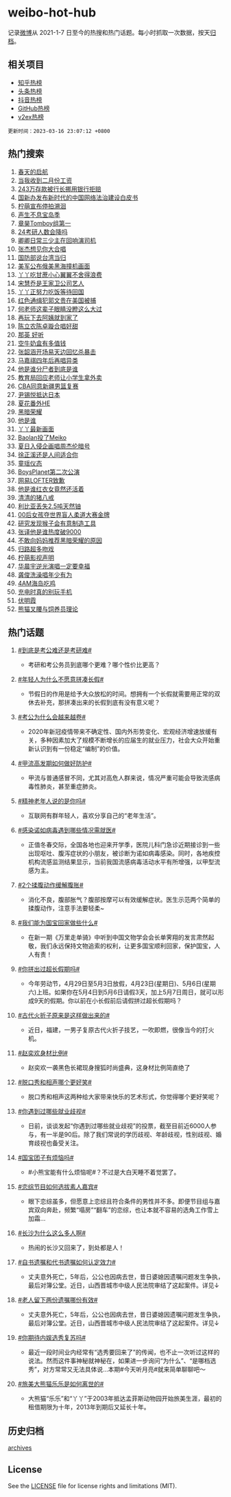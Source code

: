 # weibo-hot-hub

记录[微博](https://www.weibo.com)从 2021-1-7 日至今的热搜和热门话题。每小时抓取一次数据，按天[归档](archives)。

## 相关项目

- [知乎热榜](https://github.com/lonnyzhang423/zhihu-hot-hub)
- [头条热榜](https://github.com/lonnyzhang423/toutiao-hot-hub)
- [抖音热榜](https://github.com/lonnyzhang423/douyin-hot-hub)
- [GitHub热榜](https://github.com/lonnyzhang423/github-hot-hub)
- [v2ex热榜](https://github.com/lonnyzhang423/v2ex-hot-hub)


`更新时间：2023-03-16 23:07:12 +0800`

## 热门搜索

1. [春天的启航](https://m.weibo.cn/search?containerid=100103type%3D1%26t%3D10%26q%3D%23%E6%98%A5%E5%A4%A9%E7%9A%84%E5%90%AF%E8%88%AA%23&stream_entry_id=51&isnewpage=1&extparam=seat%3D1%26stream_entry_id%3D51%26cate%3D10103%26dgr%3D0%26pos%3D0%26filter_type%3Drealtimehot%26c_type%3D51%26display_time%3D1678979230%26pre_seqid%3D167897923098903629278&luicode=10000011&lfid=106003type%253D25%2526t%253D3%2526disable_hot%253D1%2526filter_type%253Drealtimehot)
1. [当我收到二月份工资](https://m.weibo.cn/search?containerid=100103type%3D1%26t%3D10%26q%3D%23%E5%BD%93%E6%88%91%E6%94%B6%E5%88%B0%E4%BA%8C%E6%9C%88%E4%BB%BD%E5%B7%A5%E8%B5%84%23&stream_entry_id=31&isnewpage=1&extparam=seat%3D1%26stream_entry_id%3D31%26lcate%3D5001%26filter_type%3Drealtimehot%26flag%3D2%26c_type%3D31%26cate%3D5001%26dgr%3D0%26pos%3D0%26q%3D%2523%25E5%25BD%2593%25E6%2588%2591%25E6%2594%25B6%25E5%2588%25B0%25E4%25BA%258C%25E6%259C%2588%25E4%25BB%25BD%25E5%25B7%25A5%25E8%25B5%2584%2523%26realpos%3D1%26band_rank%3D1%26display_time%3D1678979230%26pre_seqid%3D167897923098903629278&luicode=10000011&lfid=106003type%253D25%2526t%253D3%2526disable_hot%253D1%2526filter_type%253Drealtimehot)
1. [243万存款被行长挪用银行拒赔](https://m.weibo.cn/search?containerid=100103type%3D1%26t%3D10%26q%3D%23243%E4%B8%87%E5%AD%98%E6%AC%BE%E8%A2%AB%E8%A1%8C%E9%95%BF%E6%8C%AA%E7%94%A8%E9%93%B6%E8%A1%8C%E6%8B%92%E8%B5%94%23&stream_entry_id=31&isnewpage=1&extparam=seat%3D1%26stream_entry_id%3D31%26lcate%3D5001%26filter_type%3Drealtimehot%26flag%3D1%26c_type%3D31%26cate%3D5001%26dgr%3D0%26pos%3D1%26q%3D%2523243%25E4%25B8%2587%25E5%25AD%2598%25E6%25AC%25BE%25E8%25A2%25AB%25E8%25A1%258C%25E9%2595%25BF%25E6%258C%25AA%25E7%2594%25A8%25E9%2593%25B6%25E8%25A1%258C%25E6%258B%2592%25E8%25B5%2594%2523%26realpos%3D2%26band_rank%3D2%26display_time%3D1678979230%26pre_seqid%3D167897923098903629278&luicode=10000011&lfid=106003type%253D25%2526t%253D3%2526disable_hot%253D1%2526filter_type%253Drealtimehot)
1. [国新办发布新时代的中国网络法治建设白皮书](https://m.weibo.cn/search?containerid=100103type%3D1%26t%3D10%26q%3D%23%E5%9B%BD%E6%96%B0%E5%8A%9E%E5%8F%91%E5%B8%83%E6%96%B0%E6%97%B6%E4%BB%A3%E7%9A%84%E4%B8%AD%E5%9B%BD%E7%BD%91%E7%BB%9C%E6%B3%95%E6%B2%BB%E5%BB%BA%E8%AE%BE%E7%99%BD%E7%9A%AE%E4%B9%A6%23&stream_entry_id=31&isnewpage=1&extparam=seat%3D1%26stream_entry_id%3D31%26lcate%3D5001%26filter_type%3Drealtimehot%26flag%3D1%26c_type%3D31%26cate%3D5001%26dgr%3D0%26pos%3D2%26q%3D%2523%25E5%259B%25BD%25E6%2596%25B0%25E5%258A%259E%25E5%258F%2591%25E5%25B8%2583%25E6%2596%25B0%25E6%2597%25B6%25E4%25BB%25A3%25E7%259A%2584%25E4%25B8%25AD%25E5%259B%25BD%25E7%25BD%2591%25E7%25BB%259C%25E6%25B3%2595%25E6%25B2%25BB%25E5%25BB%25BA%25E8%25AE%25BE%25E7%2599%25BD%25E7%259A%25AE%25E4%25B9%25A6%2523%26realpos%3D3%26band_rank%3D3%26display_time%3D1678979230%26pre_seqid%3D167897923098903629278&luicode=10000011&lfid=106003type%253D25%2526t%253D3%2526disable_hot%253D1%2526filter_type%253Drealtimehot)
1. [柠萌宣布停拍溯洄](https://m.weibo.cn/search?containerid=100103type%3D1%26t%3D10%26q%3D%23%E6%9F%A0%E8%90%8C%E5%AE%A3%E5%B8%83%E5%81%9C%E6%8B%8D%E6%BA%AF%E6%B4%84%23&stream_entry_id=31&isnewpage=1&extparam=seat%3D1%26stream_entry_id%3D31%26lcate%3D5001%26filter_type%3Drealtimehot%26flag%3D1%26c_type%3D31%26cate%3D5001%26dgr%3D0%26pos%3D3%26q%3D%2523%25E6%259F%25A0%25E8%2590%258C%25E5%25AE%25A3%25E5%25B8%2583%25E5%2581%259C%25E6%258B%258D%25E6%25BA%25AF%25E6%25B4%2584%2523%26realpos%3D4%26band_rank%3D4%26display_time%3D1678979230%26pre_seqid%3D167897923098903629278&luicode=10000011&lfid=106003type%253D25%2526t%253D3%2526disable_hot%253D1%2526filter_type%253Drealtimehot)
1. [声生不息宝岛季](https://m.weibo.cn/search?containerid=100103type%3D1%26t%3D10%26q%3D%E5%A3%B0%E7%94%9F%E4%B8%8D%E6%81%AF%E5%AE%9D%E5%B2%9B%E5%AD%A3&stream_entry_id=31&isnewpage=1&extparam=seat%3D1%26stream_entry_id%3D31%26lcate%3D5001%26filter_type%3Drealtimehot%26flag%3D16%26c_type%3D31%26cate%3D5001%26dgr%3D0%26pos%3D4%26q%3D%25E5%25A3%25B0%25E7%2594%259F%25E4%25B8%258D%25E6%2581%25AF%25E5%25AE%259D%25E5%25B2%259B%25E5%25AD%25A3%26realpos%3D5%26band_rank%3D5%26display_time%3D1678979230%26pre_seqid%3D167897923098903629278&luicode=10000011&lfid=106003type%253D25%2526t%253D3%2526disable_hot%253D1%2526filter_type%253Drealtimehot)
1. [章昊Tomboy组第一](https://m.weibo.cn/search?containerid=100103type%3D1%26t%3D10%26q%3D%23%E7%AB%A0%E6%98%8ATomboy%E7%BB%84%E7%AC%AC%E4%B8%80%23&stream_entry_id=31&isnewpage=1&extparam=seat%3D1%26stream_entry_id%3D31%26lcate%3D5001%26filter_type%3Drealtimehot%26flag%3D1%26c_type%3D31%26cate%3D5001%26dgr%3D0%26pos%3D5%26q%3D%2523%25E7%25AB%25A0%25E6%2598%258ATomboy%25E7%25BB%2584%25E7%25AC%25AC%25E4%25B8%2580%2523%26realpos%3D6%26band_rank%3D6%26display_time%3D1678979230%26pre_seqid%3D167897923098903629278&luicode=10000011&lfid=106003type%253D25%2526t%253D3%2526disable_hot%253D1%2526filter_type%253Drealtimehot)
1. [24考研人数会降吗](https://m.weibo.cn/search?containerid=100103type%3D1%26t%3D10%26q%3D%2324%E8%80%83%E7%A0%94%E4%BA%BA%E6%95%B0%E4%BC%9A%E9%99%8D%E5%90%97%23&stream_entry_id=31&isnewpage=1&extparam=seat%3D1%26stream_entry_id%3D31%26lcate%3D5001%26filter_type%3Drealtimehot%26c_type%3D31%26adid%3D183027%26cate%3D5001%26dgr%3D0%26pos%3D6%26q%3D%252324%25E8%2580%2583%25E7%25A0%2594%25E4%25BA%25BA%25E6%2595%25B0%25E4%25BC%259A%25E9%2599%258D%25E5%2590%2597%2523%26band_rank%3D7%26display_time%3D1678979230%26pre_seqid%3D167897923098903629278&luicode=10000011&lfid=106003type%253D25%2526t%253D3%2526disable_hot%253D1%2526filter_type%253Drealtimehot)
1. [卿卿日常三少主在回响演司机](https://m.weibo.cn/search?containerid=100103type%3D1%26t%3D10%26q%3D%23%E5%8D%BF%E5%8D%BF%E6%97%A5%E5%B8%B8%E4%B8%89%E5%B0%91%E4%B8%BB%E5%9C%A8%E5%9B%9E%E5%93%8D%E6%BC%94%E5%8F%B8%E6%9C%BA%23&stream_entry_id=31&isnewpage=1&extparam=seat%3D1%26stream_entry_id%3D31%26lcate%3D5001%26filter_type%3Drealtimehot%26flag%3D1%26c_type%3D31%26cate%3D5001%26dgr%3D0%26pos%3D7%26q%3D%2523%25E5%258D%25BF%25E5%258D%25BF%25E6%2597%25A5%25E5%25B8%25B8%25E4%25B8%2589%25E5%25B0%2591%25E4%25B8%25BB%25E5%259C%25A8%25E5%259B%259E%25E5%2593%258D%25E6%25BC%2594%25E5%258F%25B8%25E6%259C%25BA%2523%26realpos%3D7%26band_rank%3D7%26display_time%3D1678979230%26pre_seqid%3D167897923098903629278&luicode=10000011&lfid=106003type%253D25%2526t%253D3%2526disable_hot%253D1%2526filter_type%253Drealtimehot)
1. [张杰想见你大合唱](https://m.weibo.cn/search?containerid=100103type%3D1%26t%3D10%26q%3D%E5%BC%A0%E6%9D%B0%E6%83%B3%E8%A7%81%E4%BD%A0%E5%A4%A7%E5%90%88%E5%94%B1&stream_entry_id=31&isnewpage=1&extparam=seat%3D1%26stream_entry_id%3D31%26lcate%3D5001%26filter_type%3Drealtimehot%26flag%3D1%26c_type%3D31%26cate%3D5001%26dgr%3D0%26pos%3D8%26q%3D%25E5%25BC%25A0%25E6%259D%25B0%25E6%2583%25B3%25E8%25A7%2581%25E4%25BD%25A0%25E5%25A4%25A7%25E5%2590%2588%25E5%2594%25B1%26realpos%3D8%26band_rank%3D8%26display_time%3D1678979230%26pre_seqid%3D167897923098903629278&luicode=10000011&lfid=106003type%253D25%2526t%253D3%2526disable_hot%253D1%2526filter_type%253Drealtimehot)
1. [国防部说台湾当归](https://m.weibo.cn/search?containerid=100103type%3D1%26t%3D10%26q%3D%23%E5%9B%BD%E9%98%B2%E9%83%A8%E8%AF%B4%E5%8F%B0%E6%B9%BE%E5%BD%93%E5%BD%92%23&stream_entry_id=31&isnewpage=1&extparam=seat%3D1%26stream_entry_id%3D31%26lcate%3D5001%26filter_type%3Drealtimehot%26flag%3D0%26c_type%3D31%26cate%3D5001%26dgr%3D0%26pos%3D9%26q%3D%2523%25E5%259B%25BD%25E9%2598%25B2%25E9%2583%25A8%25E8%25AF%25B4%25E5%258F%25B0%25E6%25B9%25BE%25E5%25BD%2593%25E5%25BD%2592%2523%26realpos%3D9%26band_rank%3D9%26display_time%3D1678979230%26pre_seqid%3D167897923098903629278&luicode=10000011&lfid=106003type%253D25%2526t%253D3%2526disable_hot%253D1%2526filter_type%253Drealtimehot)
1. [美军公布俄美黑海撞机画面](https://m.weibo.cn/search?containerid=100103type%3D1%26t%3D10%26q%3D%23%E7%BE%8E%E5%86%9B%E5%85%AC%E5%B8%83%E4%BF%84%E7%BE%8E%E9%BB%91%E6%B5%B7%E6%92%9E%E6%9C%BA%E7%94%BB%E9%9D%A2%23&stream_entry_id=31&isnewpage=1&extparam=seat%3D1%26stream_entry_id%3D31%26lcate%3D5001%26filter_type%3Drealtimehot%26flag%3D1%26c_type%3D31%26cate%3D5001%26dgr%3D0%26pos%3D10%26q%3D%2523%25E7%25BE%258E%25E5%2586%259B%25E5%2585%25AC%25E5%25B8%2583%25E4%25BF%2584%25E7%25BE%258E%25E9%25BB%2591%25E6%25B5%25B7%25E6%2592%259E%25E6%259C%25BA%25E7%2594%25BB%25E9%259D%25A2%2523%26realpos%3D10%26band_rank%3D10%26display_time%3D1678979230%26pre_seqid%3D167897923098903629278&luicode=10000011&lfid=106003type%253D25%2526t%253D3%2526disable_hot%253D1%2526filter_type%253Drealtimehot)
1. [丫丫吃甘蔗小心翼翼不舍得浪费](https://m.weibo.cn/search?containerid=100103type%3D1%26t%3D10%26q%3D%23%E4%B8%AB%E4%B8%AB%E5%90%83%E7%94%98%E8%94%97%E5%B0%8F%E5%BF%83%E7%BF%BC%E7%BF%BC%E4%B8%8D%E8%88%8D%E5%BE%97%E6%B5%AA%E8%B4%B9%23&stream_entry_id=31&isnewpage=1&extparam=seat%3D1%26stream_entry_id%3D31%26lcate%3D5001%26filter_type%3Drealtimehot%26flag%3D1%26c_type%3D31%26cate%3D5001%26dgr%3D0%26pos%3D11%26q%3D%2523%25E4%25B8%25AB%25E4%25B8%25AB%25E5%2590%2583%25E7%2594%2598%25E8%2594%2597%25E5%25B0%258F%25E5%25BF%2583%25E7%25BF%25BC%25E7%25BF%25BC%25E4%25B8%258D%25E8%2588%258D%25E5%25BE%2597%25E6%25B5%25AA%25E8%25B4%25B9%2523%26realpos%3D11%26band_rank%3D11%26display_time%3D1678979230%26pre_seqid%3D167897923098903629278&luicode=10000011&lfid=106003type%253D25%2526t%253D3%2526disable_hot%253D1%2526filter_type%253Drealtimehot)
1. [宋慧乔是王家卫公司艺人](https://m.weibo.cn/search?containerid=100103type%3D1%26t%3D10%26q%3D%23%E5%AE%8B%E6%85%A7%E4%B9%94%E6%98%AF%E7%8E%8B%E5%AE%B6%E5%8D%AB%E5%85%AC%E5%8F%B8%E8%89%BA%E4%BA%BA%23&stream_entry_id=31&isnewpage=1&extparam=seat%3D1%26stream_entry_id%3D31%26lcate%3D5001%26filter_type%3Drealtimehot%26flag%3D2%26c_type%3D31%26cate%3D5001%26dgr%3D0%26pos%3D12%26q%3D%2523%25E5%25AE%258B%25E6%2585%25A7%25E4%25B9%2594%25E6%2598%25AF%25E7%258E%258B%25E5%25AE%25B6%25E5%258D%25AB%25E5%2585%25AC%25E5%258F%25B8%25E8%2589%25BA%25E4%25BA%25BA%2523%26realpos%3D12%26band_rank%3D12%26display_time%3D1678979230%26pre_seqid%3D167897923098903629278&luicode=10000011&lfid=106003type%253D25%2526t%253D3%2526disable_hot%253D1%2526filter_type%253Drealtimehot)
1. [丫丫正努力吃饭等待回国](https://m.weibo.cn/search?containerid=100103type%3D1%26t%3D10%26q%3D%23%E4%B8%AB%E4%B8%AB%E6%AD%A3%E5%8A%AA%E5%8A%9B%E5%90%83%E9%A5%AD%E7%AD%89%E5%BE%85%E5%9B%9E%E5%9B%BD%23&stream_entry_id=31&isnewpage=1&extparam=seat%3D1%26stream_entry_id%3D31%26lcate%3D5001%26filter_type%3Drealtimehot%26flag%3D0%26c_type%3D31%26cate%3D5001%26dgr%3D0%26pos%3D13%26q%3D%2523%25E4%25B8%25AB%25E4%25B8%25AB%25E6%25AD%25A3%25E5%258A%25AA%25E5%258A%259B%25E5%2590%2583%25E9%25A5%25AD%25E7%25AD%2589%25E5%25BE%2585%25E5%259B%259E%25E5%259B%25BD%2523%26realpos%3D13%26band_rank%3D13%26display_time%3D1678979230%26pre_seqid%3D167897923098903629278&luicode=10000011&lfid=106003type%253D25%2526t%253D3%2526disable_hot%253D1%2526filter_type%253Drealtimehot)
1. [红色通缉犯郭文贵在美国被捕](https://m.weibo.cn/search?containerid=100103type%3D1%26t%3D10%26q%3D%23%E7%BA%A2%E8%89%B2%E9%80%9A%E7%BC%89%E7%8A%AF%E9%83%AD%E6%96%87%E8%B4%B5%E5%9C%A8%E7%BE%8E%E5%9B%BD%E8%A2%AB%E6%8D%95%23&stream_entry_id=31&isnewpage=1&extparam=seat%3D1%26stream_entry_id%3D31%26lcate%3D5001%26filter_type%3Drealtimehot%26flag%3D0%26c_type%3D31%26cate%3D5001%26dgr%3D0%26pos%3D14%26q%3D%2523%25E7%25BA%25A2%25E8%2589%25B2%25E9%2580%259A%25E7%25BC%2589%25E7%258A%25AF%25E9%2583%25AD%25E6%2596%2587%25E8%25B4%25B5%25E5%259C%25A8%25E7%25BE%258E%25E5%259B%25BD%25E8%25A2%25AB%25E6%258D%2595%2523%26realpos%3D14%26band_rank%3D14%26display_time%3D1678979230%26pre_seqid%3D167897923098903629278&luicode=10000011&lfid=106003type%253D25%2526t%253D3%2526disable_hot%253D1%2526filter_type%253Drealtimehot)
1. [何老师这辈子眼睛没瞪这么大过](https://m.weibo.cn/search?containerid=100103type%3D1%26t%3D10%26q%3D%23%E4%BD%95%E8%80%81%E5%B8%88%E8%BF%99%E8%BE%88%E5%AD%90%E7%9C%BC%E7%9D%9B%E6%B2%A1%E7%9E%AA%E8%BF%99%E4%B9%88%E5%A4%A7%E8%BF%87%23&stream_entry_id=31&isnewpage=1&extparam=seat%3D1%26stream_entry_id%3D31%26lcate%3D5001%26filter_type%3Drealtimehot%26flag%3D2%26c_type%3D31%26cate%3D5001%26dgr%3D0%26pos%3D15%26q%3D%2523%25E4%25BD%2595%25E8%2580%2581%25E5%25B8%2588%25E8%25BF%2599%25E8%25BE%2588%25E5%25AD%2590%25E7%259C%25BC%25E7%259D%259B%25E6%25B2%25A1%25E7%259E%25AA%25E8%25BF%2599%25E4%25B9%2588%25E5%25A4%25A7%25E8%25BF%2587%2523%26realpos%3D15%26band_rank%3D15%26display_time%3D1678979230%26pre_seqid%3D167897923098903629278&luicode=10000011&lfid=106003type%253D25%2526t%253D3%2526disable_hot%253D1%2526filter_type%253Drealtimehot)
1. [再玩下去阿姨就到家了](https://m.weibo.cn/search?containerid=100103type%3D1%26t%3D10%26q%3D%23%E5%86%8D%E7%8E%A9%E4%B8%8B%E5%8E%BB%E9%98%BF%E5%A7%A8%E5%B0%B1%E5%88%B0%E5%AE%B6%E4%BA%86%23&stream_entry_id=31&isnewpage=1&extparam=seat%3D1%26stream_entry_id%3D31%26lcate%3D5001%26filter_type%3Drealtimehot%26flag%3D1%26c_type%3D31%26cate%3D5001%26dgr%3D0%26pos%3D16%26q%3D%2523%25E5%2586%258D%25E7%258E%25A9%25E4%25B8%258B%25E5%258E%25BB%25E9%2598%25BF%25E5%25A7%25A8%25E5%25B0%25B1%25E5%2588%25B0%25E5%25AE%25B6%25E4%25BA%2586%2523%26realpos%3D16%26band_rank%3D16%26display_time%3D1678979230%26pre_seqid%3D167897923098903629278&luicode=10000011&lfid=106003type%253D25%2526t%253D3%2526disable_hot%253D1%2526filter_type%253Drealtimehot)
1. [陈立农陈卓璇合唱好甜](https://m.weibo.cn/search?containerid=100103type%3D1%26t%3D10%26q%3D%23%E9%99%88%E7%AB%8B%E5%86%9C%E9%99%88%E5%8D%93%E7%92%87%E5%90%88%E5%94%B1%E5%A5%BD%E7%94%9C%23&stream_entry_id=31&isnewpage=1&extparam=seat%3D1%26stream_entry_id%3D31%26lcate%3D5001%26filter_type%3Drealtimehot%26flag%3D1%26c_type%3D31%26cate%3D5001%26dgr%3D0%26pos%3D17%26q%3D%2523%25E9%2599%2588%25E7%25AB%258B%25E5%2586%259C%25E9%2599%2588%25E5%258D%2593%25E7%2592%2587%25E5%2590%2588%25E5%2594%25B1%25E5%25A5%25BD%25E7%2594%259C%2523%26realpos%3D17%26band_rank%3D17%26display_time%3D1678979230%26pre_seqid%3D167897923098903629278&luicode=10000011&lfid=106003type%253D25%2526t%253D3%2526disable_hot%253D1%2526filter_type%253Drealtimehot)
1. [那英 好听](https://m.weibo.cn/search?containerid=100103type%3D1%26t%3D10%26q%3D%E9%82%A3%E8%8B%B1+%E5%A5%BD%E5%90%AC&stream_entry_id=31&isnewpage=1&extparam=seat%3D1%26stream_entry_id%3D31%26lcate%3D5001%26filter_type%3Drealtimehot%26flag%3D1%26c_type%3D31%26cate%3D5001%26dgr%3D0%26pos%3D18%26q%3D%25E9%2582%25A3%25E8%258B%25B1%2520%25E5%25A5%25BD%25E5%2590%25AC%26realpos%3D18%26band_rank%3D18%26display_time%3D1678979230%26pre_seqid%3D167897923098903629278&luicode=10000011&lfid=106003type%253D25%2526t%253D3%2526disable_hot%253D1%2526filter_type%253Drealtimehot)
1. [空牛奶盒有多值钱](https://m.weibo.cn/search?containerid=100103type%3D1%26t%3D10%26q%3D%23%E7%A9%BA%E7%89%9B%E5%A5%B6%E7%9B%92%E6%9C%89%E5%A4%9A%E5%80%BC%E9%92%B1%23&stream_entry_id=31&isnewpage=1&extparam=seat%3D1%26stream_entry_id%3D31%26lcate%3D5001%26filter_type%3Drealtimehot%26flag%3D1%26c_type%3D31%26cate%3D5001%26dgr%3D0%26pos%3D19%26q%3D%2523%25E7%25A9%25BA%25E7%2589%259B%25E5%25A5%25B6%25E7%259B%2592%25E6%259C%2589%25E5%25A4%259A%25E5%2580%25BC%25E9%2592%25B1%2523%26realpos%3D19%26band_rank%3D19%26display_time%3D1678979230%26pre_seqid%3D167897923098903629278&luicode=10000011&lfid=106003type%253D25%2526t%253D3%2526disable_hot%253D1%2526filter_type%253Drealtimehot)
1. [张韶涵开场易天边回忆杀暴击](https://m.weibo.cn/search?containerid=100103type%3D1%26t%3D10%26q%3D%23%E5%BC%A0%E9%9F%B6%E6%B6%B5%E5%BC%80%E5%9C%BA%E6%98%93%E5%A4%A9%E8%BE%B9%E5%9B%9E%E5%BF%86%E6%9D%80%E6%9A%B4%E5%87%BB%23&stream_entry_id=31&isnewpage=1&extparam=seat%3D1%26stream_entry_id%3D31%26lcate%3D5001%26filter_type%3Drealtimehot%26flag%3D0%26c_type%3D31%26cate%3D5001%26dgr%3D0%26pos%3D20%26q%3D%2523%25E5%25BC%25A0%25E9%259F%25B6%25E6%25B6%25B5%25E5%25BC%2580%25E5%259C%25BA%25E6%2598%2593%25E5%25A4%25A9%25E8%25BE%25B9%25E5%259B%259E%25E5%25BF%2586%25E6%259D%2580%25E6%259A%25B4%25E5%2587%25BB%2523%26realpos%3D20%26band_rank%3D20%26display_time%3D1678979230%26pre_seqid%3D167897923098903629278&luicode=10000011&lfid=106003type%253D25%2526t%253D3%2526disable_hot%253D1%2526filter_type%253Drealtimehot)
1. [马嘉祺四年后再唱异类](https://m.weibo.cn/search?containerid=100103type%3D1%26t%3D10%26q%3D%23%E9%A9%AC%E5%98%89%E7%A5%BA%E5%9B%9B%E5%B9%B4%E5%90%8E%E5%86%8D%E5%94%B1%E5%BC%82%E7%B1%BB%23&stream_entry_id=31&isnewpage=1&extparam=seat%3D1%26stream_entry_id%3D31%26lcate%3D5001%26filter_type%3Drealtimehot%26flag%3D1%26c_type%3D31%26cate%3D5001%26dgr%3D0%26pos%3D21%26q%3D%2523%25E9%25A9%25AC%25E5%2598%2589%25E7%25A5%25BA%25E5%259B%259B%25E5%25B9%25B4%25E5%2590%258E%25E5%2586%258D%25E5%2594%25B1%25E5%25BC%2582%25E7%25B1%25BB%2523%26realpos%3D21%26band_rank%3D21%26display_time%3D1678979230%26pre_seqid%3D167897923098903629278&luicode=10000011&lfid=106003type%253D25%2526t%253D3%2526disable_hot%253D1%2526filter_type%253Drealtimehot)
1. [他是谁分尸者到底是谁](https://m.weibo.cn/search?containerid=100103type%3D1%26t%3D10%26q%3D%23%E4%BB%96%E6%98%AF%E8%B0%81%E5%88%86%E5%B0%B8%E8%80%85%E5%88%B0%E5%BA%95%E6%98%AF%E8%B0%81%23&stream_entry_id=31&isnewpage=1&extparam=seat%3D1%26stream_entry_id%3D31%26lcate%3D5001%26filter_type%3Drealtimehot%26flag%3D0%26c_type%3D31%26cate%3D5001%26dgr%3D0%26pos%3D22%26q%3D%2523%25E4%25BB%2596%25E6%2598%25AF%25E8%25B0%2581%25E5%2588%2586%25E5%25B0%25B8%25E8%2580%2585%25E5%2588%25B0%25E5%25BA%2595%25E6%2598%25AF%25E8%25B0%2581%2523%26realpos%3D22%26band_rank%3D22%26display_time%3D1678979230%26pre_seqid%3D167897923098903629278&luicode=10000011&lfid=106003type%253D25%2526t%253D3%2526disable_hot%253D1%2526filter_type%253Drealtimehot)
1. [教育局回应老师让小学生拿外卖](https://m.weibo.cn/search?containerid=100103type%3D1%26t%3D10%26q%3D%23%E6%95%99%E8%82%B2%E5%B1%80%E5%9B%9E%E5%BA%94%E8%80%81%E5%B8%88%E8%AE%A9%E5%B0%8F%E5%AD%A6%E7%94%9F%E6%8B%BF%E5%A4%96%E5%8D%96%23&stream_entry_id=31&isnewpage=1&extparam=seat%3D1%26stream_entry_id%3D31%26lcate%3D5001%26filter_type%3Drealtimehot%26flag%3D0%26c_type%3D31%26cate%3D5001%26dgr%3D0%26pos%3D23%26q%3D%2523%25E6%2595%2599%25E8%2582%25B2%25E5%25B1%2580%25E5%259B%259E%25E5%25BA%2594%25E8%2580%2581%25E5%25B8%2588%25E8%25AE%25A9%25E5%25B0%258F%25E5%25AD%25A6%25E7%2594%259F%25E6%258B%25BF%25E5%25A4%2596%25E5%258D%2596%2523%26realpos%3D23%26band_rank%3D23%26display_time%3D1678979230%26pre_seqid%3D167897923098903629278&luicode=10000011&lfid=106003type%253D25%2526t%253D3%2526disable_hot%253D1%2526filter_type%253Drealtimehot)
1. [CBA同意新疆男篮复赛](https://m.weibo.cn/search?containerid=100103type%3D1%26t%3D10%26q%3D%23CBA%E5%90%8C%E6%84%8F%E6%96%B0%E7%96%86%E7%94%B7%E7%AF%AE%E5%A4%8D%E8%B5%9B%23&stream_entry_id=31&isnewpage=1&extparam=seat%3D1%26stream_entry_id%3D31%26lcate%3D5001%26filter_type%3Drealtimehot%26flag%3D0%26c_type%3D31%26cate%3D5001%26dgr%3D0%26pos%3D24%26q%3D%2523CBA%25E5%2590%258C%25E6%2584%258F%25E6%2596%25B0%25E7%2596%2586%25E7%2594%25B7%25E7%25AF%25AE%25E5%25A4%258D%25E8%25B5%259B%2523%26realpos%3D24%26band_rank%3D24%26display_time%3D1678979230%26pre_seqid%3D167897923098903629278&luicode=10000011&lfid=106003type%253D25%2526t%253D3%2526disable_hot%253D1%2526filter_type%253Drealtimehot)
1. [尹锡悦抵达日本](https://m.weibo.cn/search?containerid=100103type%3D1%26t%3D10%26q%3D%23%E5%B0%B9%E9%94%A1%E6%82%A6%E6%8A%B5%E8%BE%BE%E6%97%A5%E6%9C%AC%23&stream_entry_id=31&isnewpage=1&extparam=seat%3D1%26stream_entry_id%3D31%26lcate%3D5001%26filter_type%3Drealtimehot%26flag%3D1%26c_type%3D31%26cate%3D5001%26dgr%3D0%26pos%3D25%26q%3D%2523%25E5%25B0%25B9%25E9%2594%25A1%25E6%2582%25A6%25E6%258A%25B5%25E8%25BE%25BE%25E6%2597%25A5%25E6%259C%25AC%2523%26realpos%3D25%26band_rank%3D25%26display_time%3D1678979230%26pre_seqid%3D167897923098903629278&luicode=10000011&lfid=106003type%253D25%2526t%253D3%2526disable_hot%253D1%2526filter_type%253Drealtimehot)
1. [夏花番外HE](https://m.weibo.cn/search?containerid=100103type%3D1%26t%3D10%26q%3D%23%E5%A4%8F%E8%8A%B1%E7%95%AA%E5%A4%96HE%23&stream_entry_id=31&isnewpage=1&extparam=seat%3D1%26stream_entry_id%3D31%26lcate%3D5001%26filter_type%3Drealtimehot%26flag%3D1%26c_type%3D31%26cate%3D5001%26dgr%3D0%26pos%3D26%26q%3D%2523%25E5%25A4%258F%25E8%258A%25B1%25E7%2595%25AA%25E5%25A4%2596HE%2523%26realpos%3D26%26band_rank%3D26%26display_time%3D1678979230%26pre_seqid%3D167897923098903629278&luicode=10000011&lfid=106003type%253D25%2526t%253D3%2526disable_hot%253D1%2526filter_type%253Drealtimehot)
1. [黑暗荣耀](https://m.weibo.cn/search?containerid=100103type%3D1%26t%3D10%26q%3D%23%E9%BB%91%E6%9A%97%E8%8D%A3%E8%80%80%23&stream_entry_id=31&isnewpage=1&extparam=seat%3D1%26stream_entry_id%3D31%26lcate%3D5001%26filter_type%3Drealtimehot%26flag%3D1%26c_type%3D31%26cate%3D5001%26dgr%3D0%26pos%3D27%26q%3D%2523%25E9%25BB%2591%25E6%259A%2597%25E8%258D%25A3%25E8%2580%2580%2523%26realpos%3D27%26band_rank%3D27%26display_time%3D1678979230%26pre_seqid%3D167897923098903629278&luicode=10000011&lfid=106003type%253D25%2526t%253D3%2526disable_hot%253D1%2526filter_type%253Drealtimehot)
1. [他是谁](https://m.weibo.cn/search?containerid=100103type%3D1%26t%3D10%26q%3D%E4%BB%96%E6%98%AF%E8%B0%81&stream_entry_id=31&isnewpage=1&extparam=seat%3D1%26stream_entry_id%3D31%26lcate%3D5001%26filter_type%3Drealtimehot%26flag%3D0%26c_type%3D31%26cate%3D5001%26dgr%3D0%26pos%3D28%26q%3D%25E4%25BB%2596%25E6%2598%25AF%25E8%25B0%2581%26realpos%3D28%26band_rank%3D28%26display_time%3D1678979230%26pre_seqid%3D167897923098903629278&luicode=10000011&lfid=106003type%253D25%2526t%253D3%2526disable_hot%253D1%2526filter_type%253Drealtimehot)
1. [丫丫最新画面](https://m.weibo.cn/search?containerid=100103type%3D1%26t%3D10%26q%3D%23%E4%B8%AB%E4%B8%AB%E6%9C%80%E6%96%B0%E7%94%BB%E9%9D%A2%23&stream_entry_id=31&isnewpage=1&extparam=seat%3D1%26stream_entry_id%3D31%26lcate%3D5001%26filter_type%3Drealtimehot%26flag%3D1%26c_type%3D31%26cate%3D5001%26dgr%3D0%26pos%3D29%26q%3D%2523%25E4%25B8%25AB%25E4%25B8%25AB%25E6%259C%2580%25E6%2596%25B0%25E7%2594%25BB%25E9%259D%25A2%2523%26realpos%3D29%26band_rank%3D29%26display_time%3D1678979230%26pre_seqid%3D167897923098903629278&luicode=10000011&lfid=106003type%253D25%2526t%253D3%2526disable_hot%253D1%2526filter_type%253Drealtimehot)
1. [Baolan投了Meiko](https://m.weibo.cn/search?containerid=100103type%3D1%26t%3D10%26q%3D%23Baolan%E6%8A%95%E4%BA%86Meiko%23&stream_entry_id=31&isnewpage=1&extparam=seat%3D1%26stream_entry_id%3D31%26lcate%3D5001%26filter_type%3Drealtimehot%26flag%3D0%26c_type%3D31%26cate%3D5001%26dgr%3D0%26pos%3D30%26q%3D%2523Baolan%25E6%258A%2595%25E4%25BA%2586Meiko%2523%26realpos%3D30%26band_rank%3D30%26display_time%3D1678979230%26pre_seqid%3D167897923098903629278&luicode=10000011&lfid=106003type%253D25%2526t%253D3%2526disable_hot%253D1%2526filter_type%253Drealtimehot)
1. [夏日入侵企画唱周杰伦暗号](https://m.weibo.cn/search?containerid=100103type%3D1%26t%3D10%26q%3D%23%E5%A4%8F%E6%97%A5%E5%85%A5%E4%BE%B5%E4%BC%81%E7%94%BB%E5%94%B1%E5%91%A8%E6%9D%B0%E4%BC%A6%E6%9A%97%E5%8F%B7%23&stream_entry_id=31&isnewpage=1&extparam=seat%3D1%26stream_entry_id%3D31%26lcate%3D5001%26filter_type%3Drealtimehot%26flag%3D1%26c_type%3D31%26cate%3D5001%26dgr%3D0%26pos%3D31%26q%3D%2523%25E5%25A4%258F%25E6%2597%25A5%25E5%2585%25A5%25E4%25BE%25B5%25E4%25BC%2581%25E7%2594%25BB%25E5%2594%25B1%25E5%2591%25A8%25E6%259D%25B0%25E4%25BC%25A6%25E6%259A%2597%25E5%258F%25B7%2523%26realpos%3D31%26band_rank%3D31%26display_time%3D1678979230%26pre_seqid%3D167897923098903629278&luicode=10000011&lfid=106003type%253D25%2526t%253D3%2526disable_hot%253D1%2526filter_type%253Drealtimehot)
1. [徐正溪还是人间适合你](https://m.weibo.cn/search?containerid=100103type%3D1%26t%3D10%26q%3D%23%E5%BE%90%E6%AD%A3%E6%BA%AA%E8%BF%98%E6%98%AF%E4%BA%BA%E9%97%B4%E9%80%82%E5%90%88%E4%BD%A0%23&stream_entry_id=31&isnewpage=1&extparam=seat%3D1%26stream_entry_id%3D31%26lcate%3D5001%26filter_type%3Drealtimehot%26flag%3D1%26c_type%3D31%26cate%3D5001%26dgr%3D0%26pos%3D32%26q%3D%2523%25E5%25BE%2590%25E6%25AD%25A3%25E6%25BA%25AA%25E8%25BF%2598%25E6%2598%25AF%25E4%25BA%25BA%25E9%2597%25B4%25E9%2580%2582%25E5%2590%2588%25E4%25BD%25A0%2523%26realpos%3D32%26band_rank%3D32%26display_time%3D1678979230%26pre_seqid%3D167897923098903629278&luicode=10000011&lfid=106003type%253D25%2526t%253D3%2526disable_hot%253D1%2526filter_type%253Drealtimehot)
1. [童瑶仪态](https://m.weibo.cn/search?containerid=100103type%3D1%26t%3D10%26q%3D%23%E7%AB%A5%E7%91%B6%E4%BB%AA%E6%80%81%23&stream_entry_id=31&isnewpage=1&extparam=seat%3D1%26stream_entry_id%3D31%26lcate%3D5001%26filter_type%3Drealtimehot%26flag%3D0%26c_type%3D31%26cate%3D5001%26dgr%3D0%26pos%3D33%26q%3D%2523%25E7%25AB%25A5%25E7%2591%25B6%25E4%25BB%25AA%25E6%2580%2581%2523%26realpos%3D33%26band_rank%3D33%26display_time%3D1678979230%26pre_seqid%3D167897923098903629278&luicode=10000011&lfid=106003type%253D25%2526t%253D3%2526disable_hot%253D1%2526filter_type%253Drealtimehot)
1. [BoysPlanet第二次公演](https://m.weibo.cn/search?containerid=100103type%3D1%26t%3D10%26q%3D%23BoysPlanet%E7%AC%AC%E4%BA%8C%E6%AC%A1%E5%85%AC%E6%BC%94%23&stream_entry_id=31&isnewpage=1&extparam=seat%3D1%26stream_entry_id%3D31%26lcate%3D5001%26filter_type%3Drealtimehot%26flag%3D1%26c_type%3D31%26cate%3D5001%26dgr%3D0%26pos%3D34%26q%3D%2523BoysPlanet%25E7%25AC%25AC%25E4%25BA%258C%25E6%25AC%25A1%25E5%2585%25AC%25E6%25BC%2594%2523%26realpos%3D34%26band_rank%3D34%26display_time%3D1678979230%26pre_seqid%3D167897923098903629278&luicode=10000011&lfid=106003type%253D25%2526t%253D3%2526disable_hot%253D1%2526filter_type%253Drealtimehot)
1. [网易LOFTER致歉](https://m.weibo.cn/search?containerid=100103type%3D1%26t%3D10%26q%3D%23%E7%BD%91%E6%98%93LOFTER%E8%87%B4%E6%AD%89%23&stream_entry_id=31&isnewpage=1&extparam=seat%3D1%26stream_entry_id%3D31%26lcate%3D5001%26filter_type%3Drealtimehot%26flag%3D0%26c_type%3D31%26cate%3D5001%26dgr%3D0%26pos%3D35%26q%3D%2523%25E7%25BD%2591%25E6%2598%2593LOFTER%25E8%2587%25B4%25E6%25AD%2589%2523%26realpos%3D35%26band_rank%3D35%26display_time%3D1678979230%26pre_seqid%3D167897923098903629278&luicode=10000011&lfid=106003type%253D25%2526t%253D3%2526disable_hot%253D1%2526filter_type%253Drealtimehot)
1. [他是谁红衣女竟然还活着](https://m.weibo.cn/search?containerid=100103type%3D1%26t%3D10%26q%3D%23%E4%BB%96%E6%98%AF%E8%B0%81%E7%BA%A2%E8%A1%A3%E5%A5%B3%E7%AB%9F%E7%84%B6%E8%BF%98%E6%B4%BB%E7%9D%80%23&stream_entry_id=31&isnewpage=1&extparam=seat%3D1%26stream_entry_id%3D31%26lcate%3D5001%26filter_type%3Drealtimehot%26flag%3D1%26c_type%3D31%26cate%3D5001%26dgr%3D0%26pos%3D36%26q%3D%2523%25E4%25BB%2596%25E6%2598%25AF%25E8%25B0%2581%25E7%25BA%25A2%25E8%25A1%25A3%25E5%25A5%25B3%25E7%25AB%259F%25E7%2584%25B6%25E8%25BF%2598%25E6%25B4%25BB%25E7%259D%2580%2523%26realpos%3D36%26band_rank%3D36%26display_time%3D1678979230%26pre_seqid%3D167897923098903629278&luicode=10000011&lfid=106003type%253D25%2526t%253D3%2526disable_hot%253D1%2526filter_type%253Drealtimehot)
1. [清清的猪八戒](https://m.weibo.cn/search?containerid=100103type%3D1%26t%3D10%26q%3D%23%E6%B8%85%E6%B8%85%E7%9A%84%E7%8C%AA%E5%85%AB%E6%88%92%23&stream_entry_id=31&isnewpage=1&extparam=seat%3D1%26stream_entry_id%3D31%26lcate%3D5001%26filter_type%3Drealtimehot%26flag%3D1%26c_type%3D31%26cate%3D5001%26dgr%3D0%26pos%3D37%26q%3D%2523%25E6%25B8%2585%25E6%25B8%2585%25E7%259A%2584%25E7%258C%25AA%25E5%2585%25AB%25E6%2588%2592%2523%26realpos%3D37%26band_rank%3D37%26display_time%3D1678979230%26pre_seqid%3D167897923098903629278&luicode=10000011&lfid=106003type%253D25%2526t%253D3%2526disable_hot%253D1%2526filter_type%253Drealtimehot)
1. [利比亚丢失2.5吨天然铀](https://m.weibo.cn/search?containerid=100103type%3D1%26t%3D10%26q%3D%23%E5%88%A9%E6%AF%94%E4%BA%9A%E4%B8%A2%E5%A4%B12.5%E5%90%A8%E5%A4%A9%E7%84%B6%E9%93%80%23&stream_entry_id=31&isnewpage=1&extparam=seat%3D1%26stream_entry_id%3D31%26lcate%3D5001%26filter_type%3Drealtimehot%26flag%3D0%26c_type%3D31%26cate%3D5001%26dgr%3D0%26pos%3D38%26q%3D%2523%25E5%2588%25A9%25E6%25AF%2594%25E4%25BA%259A%25E4%25B8%25A2%25E5%25A4%25B12.5%25E5%2590%25A8%25E5%25A4%25A9%25E7%2584%25B6%25E9%2593%2580%2523%26realpos%3D38%26band_rank%3D38%26display_time%3D1678979230%26pre_seqid%3D167897923098903629278&luicode=10000011&lfid=106003type%253D25%2526t%253D3%2526disable_hot%253D1%2526filter_type%253Drealtimehot)
1. [00后女孩夺世界盲人柔道大赛金牌](https://m.weibo.cn/search?containerid=100103type%3D1%26t%3D10%26q%3D%2300%E5%90%8E%E5%A5%B3%E5%AD%A9%E5%A4%BA%E4%B8%96%E7%95%8C%E7%9B%B2%E4%BA%BA%E6%9F%94%E9%81%93%E5%A4%A7%E8%B5%9B%E9%87%91%E7%89%8C%23&stream_entry_id=31&isnewpage=1&extparam=seat%3D1%26stream_entry_id%3D31%26lcate%3D5001%26filter_type%3Drealtimehot%26flag%3D1%26c_type%3D31%26cate%3D5001%26dgr%3D0%26pos%3D39%26q%3D%252300%25E5%2590%258E%25E5%25A5%25B3%25E5%25AD%25A9%25E5%25A4%25BA%25E4%25B8%2596%25E7%2595%258C%25E7%259B%25B2%25E4%25BA%25BA%25E6%259F%2594%25E9%2581%2593%25E5%25A4%25A7%25E8%25B5%259B%25E9%2587%2591%25E7%2589%258C%2523%26realpos%3D39%26band_rank%3D39%26display_time%3D1678979230%26pre_seqid%3D167897923098903629278&luicode=10000011&lfid=106003type%253D25%2526t%253D3%2526disable_hot%253D1%2526filter_type%253Drealtimehot)
1. [研究发现猴子会有意制造工具](https://m.weibo.cn/search?containerid=100103type%3D1%26t%3D10%26q%3D%23%E7%A0%94%E7%A9%B6%E5%8F%91%E7%8E%B0%E7%8C%B4%E5%AD%90%E4%BC%9A%E6%9C%89%E6%84%8F%E5%88%B6%E9%80%A0%E5%B7%A5%E5%85%B7%23&stream_entry_id=31&isnewpage=1&extparam=seat%3D1%26stream_entry_id%3D31%26lcate%3D5001%26filter_type%3Drealtimehot%26flag%3D0%26c_type%3D31%26cate%3D5001%26dgr%3D0%26pos%3D40%26q%3D%2523%25E7%25A0%2594%25E7%25A9%25B6%25E5%258F%2591%25E7%258E%25B0%25E7%258C%25B4%25E5%25AD%2590%25E4%25BC%259A%25E6%259C%2589%25E6%2584%258F%25E5%2588%25B6%25E9%2580%25A0%25E5%25B7%25A5%25E5%2585%25B7%2523%26realpos%3D40%26band_rank%3D40%26display_time%3D1678979230%26pre_seqid%3D167897923098903629278&luicode=10000011&lfid=106003type%253D25%2526t%253D3%2526disable_hot%253D1%2526filter_type%253Drealtimehot)
1. [张译他是谁热度破9000](https://m.weibo.cn/search?containerid=100103type%3D1%26t%3D10%26q%3D%23%E5%BC%A0%E8%AF%91%E4%BB%96%E6%98%AF%E8%B0%81%E7%83%AD%E5%BA%A6%E7%A0%B49000%23&stream_entry_id=31&isnewpage=1&extparam=seat%3D1%26stream_entry_id%3D31%26lcate%3D5001%26filter_type%3Drealtimehot%26flag%3D0%26c_type%3D31%26cate%3D5001%26dgr%3D0%26pos%3D41%26q%3D%2523%25E5%25BC%25A0%25E8%25AF%2591%25E4%25BB%2596%25E6%2598%25AF%25E8%25B0%2581%25E7%2583%25AD%25E5%25BA%25A6%25E7%25A0%25B49000%2523%26realpos%3D41%26band_rank%3D41%26display_time%3D1678979230%26pre_seqid%3D167897923098903629278&luicode=10000011&lfid=106003type%253D25%2526t%253D3%2526disable_hot%253D1%2526filter_type%253Drealtimehot)
1. [不敢向妈妈推荐黑暗荣耀的原因](https://m.weibo.cn/search?containerid=100103type%3D1%26t%3D10%26q%3D%23%E4%B8%8D%E6%95%A2%E5%90%91%E5%A6%88%E5%A6%88%E6%8E%A8%E8%8D%90%E9%BB%91%E6%9A%97%E8%8D%A3%E8%80%80%E7%9A%84%E5%8E%9F%E5%9B%A0%23&stream_entry_id=31&isnewpage=1&extparam=seat%3D1%26stream_entry_id%3D31%26lcate%3D5001%26filter_type%3Drealtimehot%26flag%3D0%26c_type%3D31%26cate%3D5001%26dgr%3D0%26pos%3D42%26q%3D%2523%25E4%25B8%258D%25E6%2595%25A2%25E5%2590%2591%25E5%25A6%2588%25E5%25A6%2588%25E6%258E%25A8%25E8%258D%2590%25E9%25BB%2591%25E6%259A%2597%25E8%258D%25A3%25E8%2580%2580%25E7%259A%2584%25E5%258E%259F%25E5%259B%25A0%2523%26realpos%3D42%26band_rank%3D42%26display_time%3D1678979230%26pre_seqid%3D167897923098903629278&luicode=10000011&lfid=106003type%253D25%2526t%253D3%2526disable_hot%253D1%2526filter_type%253Drealtimehot)
1. [归路超多吻戏](https://m.weibo.cn/search?containerid=100103type%3D1%26t%3D10%26q%3D%23%E5%BD%92%E8%B7%AF%E8%B6%85%E5%A4%9A%E5%90%BB%E6%88%8F%23&stream_entry_id=31&isnewpage=1&extparam=seat%3D1%26stream_entry_id%3D31%26lcate%3D5001%26filter_type%3Drealtimehot%26flag%3D1%26c_type%3D31%26cate%3D5001%26dgr%3D0%26pos%3D43%26q%3D%2523%25E5%25BD%2592%25E8%25B7%25AF%25E8%25B6%2585%25E5%25A4%259A%25E5%2590%25BB%25E6%2588%258F%2523%26realpos%3D43%26band_rank%3D43%26display_time%3D1678979230%26pre_seqid%3D167897923098903629278&luicode=10000011&lfid=106003type%253D25%2526t%253D3%2526disable_hot%253D1%2526filter_type%253Drealtimehot)
1. [柠萌影视声明](https://m.weibo.cn/search?containerid=100103type%3D1%26t%3D10%26q%3D%23%E6%9F%A0%E8%90%8C%E5%BD%B1%E8%A7%86%E5%A3%B0%E6%98%8E%23&stream_entry_id=31&isnewpage=1&extparam=seat%3D1%26stream_entry_id%3D31%26lcate%3D5001%26filter_type%3Drealtimehot%26flag%3D0%26c_type%3D31%26cate%3D5001%26dgr%3D0%26pos%3D44%26q%3D%2523%25E6%259F%25A0%25E8%2590%258C%25E5%25BD%25B1%25E8%25A7%2586%25E5%25A3%25B0%25E6%2598%258E%2523%26realpos%3D44%26band_rank%3D44%26display_time%3D1678979230%26pre_seqid%3D167897923098903629278&luicode=10000011&lfid=106003type%253D25%2526t%253D3%2526disable_hot%253D1%2526filter_type%253Drealtimehot)
1. [华晨宇逆光演唱一定要幸福](https://m.weibo.cn/search?containerid=100103type%3D1%26t%3D10%26q%3D%23%E5%8D%8E%E6%99%A8%E5%AE%87%E9%80%86%E5%85%89%E6%BC%94%E5%94%B1%E4%B8%80%E5%AE%9A%E8%A6%81%E5%B9%B8%E7%A6%8F%23&stream_entry_id=31&isnewpage=1&extparam=seat%3D1%26stream_entry_id%3D31%26lcate%3D5001%26filter_type%3Drealtimehot%26flag%3D1%26c_type%3D31%26cate%3D5001%26dgr%3D0%26pos%3D45%26q%3D%2523%25E5%258D%258E%25E6%2599%25A8%25E5%25AE%2587%25E9%2580%2586%25E5%2585%2589%25E6%25BC%2594%25E5%2594%25B1%25E4%25B8%2580%25E5%25AE%259A%25E8%25A6%2581%25E5%25B9%25B8%25E7%25A6%258F%2523%26realpos%3D45%26band_rank%3D45%26display_time%3D1678979230%26pre_seqid%3D167897923098903629278&luicode=10000011&lfid=106003type%253D25%2526t%253D3%2526disable_hot%253D1%2526filter_type%253Drealtimehot)
1. [龚俊洗澡唱年少有为](https://m.weibo.cn/search?containerid=100103type%3D1%26t%3D10%26q%3D%23%E9%BE%9A%E4%BF%8A%E6%B4%97%E6%BE%A1%E5%94%B1%E5%B9%B4%E5%B0%91%E6%9C%89%E4%B8%BA%23&stream_entry_id=31&isnewpage=1&extparam=seat%3D1%26stream_entry_id%3D31%26lcate%3D5001%26filter_type%3Drealtimehot%26flag%3D1%26c_type%3D31%26cate%3D5001%26dgr%3D0%26pos%3D46%26q%3D%2523%25E9%25BE%259A%25E4%25BF%258A%25E6%25B4%2597%25E6%25BE%25A1%25E5%2594%25B1%25E5%25B9%25B4%25E5%25B0%2591%25E6%259C%2589%25E4%25B8%25BA%2523%26realpos%3D46%26band_rank%3D46%26display_time%3D1678979230%26pre_seqid%3D167897923098903629278&luicode=10000011&lfid=106003type%253D25%2526t%253D3%2526disable_hot%253D1%2526filter_type%253Drealtimehot)
1. [4AM海岛吃鸡](https://m.weibo.cn/search?containerid=100103type%3D1%26t%3D10%26q%3D%234AM%E6%B5%B7%E5%B2%9B%E5%90%83%E9%B8%A1%23&stream_entry_id=31&isnewpage=1&extparam=seat%3D1%26stream_entry_id%3D31%26lcate%3D5001%26filter_type%3Drealtimehot%26flag%3D1%26c_type%3D31%26cate%3D5001%26dgr%3D0%26pos%3D47%26q%3D%25234AM%25E6%25B5%25B7%25E5%25B2%259B%25E5%2590%2583%25E9%25B8%25A1%2523%26realpos%3D47%26band_rank%3D47%26display_time%3D1678979230%26pre_seqid%3D167897923098903629278&luicode=10000011&lfid=106003type%253D25%2526t%253D3%2526disable_hot%253D1%2526filter_type%253Drealtimehot)
1. [充电时真的别玩手机](https://m.weibo.cn/search?containerid=100103type%3D1%26t%3D10%26q%3D%23%E5%85%85%E7%94%B5%E6%97%B6%E7%9C%9F%E7%9A%84%E5%88%AB%E7%8E%A9%E6%89%8B%E6%9C%BA%23&stream_entry_id=31&isnewpage=1&extparam=seat%3D1%26stream_entry_id%3D31%26lcate%3D5001%26filter_type%3Drealtimehot%26flag%3D0%26c_type%3D31%26cate%3D5001%26dgr%3D0%26pos%3D48%26q%3D%2523%25E5%2585%2585%25E7%2594%25B5%25E6%2597%25B6%25E7%259C%259F%25E7%259A%2584%25E5%2588%25AB%25E7%258E%25A9%25E6%2589%258B%25E6%259C%25BA%2523%26realpos%3D48%26band_rank%3D48%26display_time%3D1678979230%26pre_seqid%3D167897923098903629278&luicode=10000011&lfid=106003type%253D25%2526t%253D3%2526disable_hot%253D1%2526filter_type%253Drealtimehot)
1. [伏明霞](https://m.weibo.cn/search?containerid=100103type%3D1%26t%3D10%26q%3D%E4%BC%8F%E6%98%8E%E9%9C%9E&stream_entry_id=31&isnewpage=1&extparam=seat%3D1%26stream_entry_id%3D31%26lcate%3D5001%26filter_type%3Drealtimehot%26flag%3D0%26c_type%3D31%26cate%3D5001%26dgr%3D0%26pos%3D49%26q%3D%25E4%25BC%258F%25E6%2598%258E%25E9%259C%259E%26realpos%3D49%26band_rank%3D49%26display_time%3D1678979230%26pre_seqid%3D167897923098903629278&luicode=10000011&lfid=106003type%253D25%2526t%253D3%2526disable_hot%253D1%2526filter_type%253Drealtimehot)
1. [熊猫叉腰与饲养员理论](https://m.weibo.cn/search?containerid=100103type%3D1%26t%3D10%26q%3D%23%E7%86%8A%E7%8C%AB%E5%8F%89%E8%85%B0%E4%B8%8E%E9%A5%B2%E5%85%BB%E5%91%98%E7%90%86%E8%AE%BA%23&stream_entry_id=31&isnewpage=1&extparam=seat%3D1%26stream_entry_id%3D31%26lcate%3D5001%26filter_type%3Drealtimehot%26flag%3D0%26c_type%3D31%26cate%3D5001%26dgr%3D0%26pos%3D50%26q%3D%2523%25E7%2586%258A%25E7%258C%25AB%25E5%258F%2589%25E8%2585%25B0%25E4%25B8%258E%25E9%25A5%25B2%25E5%2585%25BB%25E5%2591%2598%25E7%2590%2586%25E8%25AE%25BA%2523%26realpos%3D50%26band_rank%3D50%26display_time%3D1678979230%26pre_seqid%3D167897923098903629278&luicode=10000011&lfid=106003type%253D25%2526t%253D3%2526disable_hot%253D1%2526filter_type%253Drealtimehot)

## 热门话题

1. [#到底是考公难还是考研难#](https://m.weibo.cn/search?containerid=231522type%3D1%26t%3D10%26q%3D%23%E5%88%B0%E5%BA%95%E6%98%AF%E8%80%83%E5%85%AC%E9%9A%BE%E8%BF%98%E6%98%AF%E8%80%83%E7%A0%94%E9%9A%BE%23&stream_entry_id=128&isnewpage=1&extparam=seat%3D1%26lcate%3D5004%26dgr%3D0%26pos%3D1-0-0%26unitid%3D1677380796663%26cate%3D5004%26c_type%3D128%26display_time%3D1678979232%26pre_seqid%3D1678979232332016970257&luicode=10000011&lfid=231648_-_4)
    - 考研和考公务员到底哪个更难？哪个性价比更高？

1. [#年轻人为什么不愿意拼凑长假#](https://m.weibo.cn/search?containerid=231522type%3D1%26t%3D10%26q%3D%23%E5%B9%B4%E8%BD%BB%E4%BA%BA%E4%B8%BA%E4%BB%80%E4%B9%88%E4%B8%8D%E6%84%BF%E6%84%8F%E6%8B%BC%E5%87%91%E9%95%BF%E5%81%87%23&stream_entry_id=128&isnewpage=1&extparam=seat%3D1%26lcate%3D5004%26dgr%3D0%26pos%3D1-0-1%26unitid%3D1677465391512%26cate%3D5004%26c_type%3D128%26display_time%3D1678979232%26pre_seqid%3D1678979232332016970257&luicode=10000011&lfid=231648_-_4)
    - 节假日的作用是给予大众放松的时间。想拥有一个长假就需要用正常的双休去补充，那拼凑出来的长假到底有没有意义呢？

1. [#考公为什么会越来越卷#](https://m.weibo.cn/search?containerid=231522type%3D1%26t%3D10%26q%3D%23%E8%80%83%E5%85%AC%E4%B8%BA%E4%BB%80%E4%B9%88%E4%BC%9A%E8%B6%8A%E6%9D%A5%E8%B6%8A%E5%8D%B7%23&stream_entry_id=128&isnewpage=1&extparam=seat%3D1%26lcate%3D5004%26dgr%3D0%26pos%3D1-0-2%26unitid%3D1677308832266%26cate%3D5004%26c_type%3D128%26display_time%3D1678979232%26pre_seqid%3D1678979232332016970257&luicode=10000011&lfid=231648_-_4)
    - 2020年新冠疫情带来不确定性、国内外形势变化、宏观经济增速放缓有关，多种因素加大了规模不断增长的应届生的就业压力，社会大众开始重新认识到有一份稳定“编制”的价值。

1. [#甲流高发期如何做好防护#](https://m.weibo.cn/search?containerid=231522type%3D1%26t%3D10%26q%3D%23%E7%94%B2%E6%B5%81%E9%AB%98%E5%8F%91%E6%9C%9F%E5%A6%82%E4%BD%95%E5%81%9A%E5%A5%BD%E9%98%B2%E6%8A%A4%23&stream_entry_id=128&isnewpage=1&extparam=seat%3D1%26lcate%3D5004%26dgr%3D0%26pos%3D1-0-3%26unitid%3D1677334647938%26cate%3D5004%26c_type%3D128%26display_time%3D1678979232%26pre_seqid%3D1678979232332016970257&luicode=10000011&lfid=231648_-_4)
    - 甲流与普通感冒不同，尤其对高危人群来说，情况严重可能会导致流感病毒性肺炎，甚至重症肺炎。

1. [#精神老年人说的是你吗#](https://m.weibo.cn/search?containerid=231522type%3D1%26t%3D10%26q%3D%23%E7%B2%BE%E7%A5%9E%E8%80%81%E5%B9%B4%E4%BA%BA%E8%AF%B4%E7%9A%84%E6%98%AF%E4%BD%A0%E5%90%97%23&stream_entry_id=128&isnewpage=1&extparam=seat%3D1%26lcate%3D5004%26dgr%3D0%26pos%3D1-0-4%26unitid%3D1677414078378%26cate%3D5004%26c_type%3D128%26display_time%3D1678979232%26pre_seqid%3D1678979232332016970257&luicode=10000011&lfid=231648_-_4)
    - 互联网有群年轻人，喜欢分享自己的“老年生活”。

1. [#感染诺如病毒遇到哪些情况需就医#](https://m.weibo.cn/search?containerid=231522type%3D1%26t%3D10%26q%3D%23%E6%84%9F%E6%9F%93%E8%AF%BA%E5%A6%82%E7%97%85%E6%AF%92%E9%81%87%E5%88%B0%E5%93%AA%E4%BA%9B%E6%83%85%E5%86%B5%E9%9C%80%E5%B0%B1%E5%8C%BB%23&stream_entry_id=128&isnewpage=1&extparam=seat%3D1%26lcate%3D5004%26dgr%3D0%26pos%3D1-0-5%26unitid%3D1677374807431%26cate%3D5004%26c_type%3D128%26display_time%3D1678979232%26pre_seqid%3D1678979232332016970257&luicode=10000011&lfid=231648_-_4)
    - 正值冬春交际，全国各地也迎来开学季，医院儿科门急诊近期接诊到一些出现呕吐、腹泻症状的小朋友，被诊断为诺如病毒感染。同时，各地疾控机构流感监测结果显示，当前我国流感病毒活动水平有所增强，以甲型流感为主。

1. [#2个揉腹动作缓解腹胀#](https://m.weibo.cn/search?containerid=231522type%3D1%26t%3D10%26q%3D%232%E4%B8%AA%E6%8F%89%E8%85%B9%E5%8A%A8%E4%BD%9C%E7%BC%93%E8%A7%A3%E8%85%B9%E8%83%80%23&stream_entry_id=128&isnewpage=1&extparam=seat%3D1%26lcate%3D5004%26dgr%3D0%26pos%3D1-0-6%26unitid%3D1677320229045%26cate%3D5004%26c_type%3D128%26display_time%3D1678979232%26pre_seqid%3D1678979232332016970257&luicode=10000011&lfid=231648_-_4)
    - 消化不良，腹部胀气？腹部按摩可以有效缓解症状。医生示范两个简单的揉腹动作，注意手法要轻柔~

1. [#我们能为国宝回家做些什么#](https://m.weibo.cn/search?containerid=231522type%3D1%26t%3D10%26q%3D%23%E6%88%91%E4%BB%AC%E8%83%BD%E4%B8%BA%E5%9B%BD%E5%AE%9D%E5%9B%9E%E5%AE%B6%E5%81%9A%E4%BA%9B%E4%BB%80%E4%B9%88%23&stream_entry_id=128&isnewpage=1&extparam=seat%3D1%26lcate%3D5004%26dgr%3D0%26pos%3D1-0-7%26unitid%3D1677412283102%26cate%3D5004%26c_type%3D128%26display_time%3D1678979232%26pre_seqid%3D1678979232332016970257&luicode=10000011&lfid=231648_-_4)
    - 在新一期《万里走单骑》中听到中国文物学会会长单霁翔的发言肃然起敬，我们永远保持文物追索的权利，让更多国宝顺利回家，保护国宝，人人有责！

1. [#你拼出过超长假期吗#](https://m.weibo.cn/search?containerid=231522type%3D1%26t%3D10%26q%3D%23%E4%BD%A0%E6%8B%BC%E5%87%BA%E8%BF%87%E8%B6%85%E9%95%BF%E5%81%87%E6%9C%9F%E5%90%97%23&stream_entry_id=128&isnewpage=1&extparam=seat%3D1%26lcate%3D5004%26dgr%3D0%26pos%3D1-0-8%26unitid%3D1677463583982%26cate%3D5004%26c_type%3D128%26display_time%3D1678979232%26pre_seqid%3D1678979232332016970257&luicode=10000011&lfid=231648_-_4)
    - 今年劳动节，4月29日至5月3日放假，4月23日(星期日)、5月6日(星期六)上班。如果你在5月4日到5月6日请假3天，加上5月7日周日，就可以形成9天的假期。你以前在小长假前后请假拼过超长假期吗？ ​​​

1. [#古代火折子原来是这样做出来的#](https://m.weibo.cn/search?containerid=231522type%3D1%26t%3D10%26q%3D%23%E5%8F%A4%E4%BB%A3%E7%81%AB%E6%8A%98%E5%AD%90%E5%8E%9F%E6%9D%A5%E6%98%AF%E8%BF%99%E6%A0%B7%E5%81%9A%E5%87%BA%E6%9D%A5%E7%9A%84%23&stream_entry_id=128&isnewpage=1&extparam=seat%3D1%26lcate%3D5004%26dgr%3D0%26pos%3D1-0-9%26unitid%3D1677383804641%26cate%3D5004%26c_type%3D128%26display_time%3D1678979232%26pre_seqid%3D1678979232332016970257&luicode=10000011&lfid=231648_-_4)
    - 近日，福建，一男子复原古代火折子技艺，一吹即燃，很像当今的打火机。

1. [#赵奕欢身材比例#](https://m.weibo.cn/search?containerid=231522type%3D1%26t%3D10%26q%3D%23%E8%B5%B5%E5%A5%95%E6%AC%A2%E8%BA%AB%E6%9D%90%E6%AF%94%E4%BE%8B%23&stream_entry_id=128&isnewpage=1&extparam=seat%3D1%26lcate%3D5004%26dgr%3D0%26pos%3D1-0-10%26unitid%3D1677330749535%26cate%3D5004%26c_type%3D128%26display_time%3D1678979232%26pre_seqid%3D1678979232332016970257&luicode=10000011&lfid=231648_-_4)
    - 赵奕欢一袭黑色长裙现身搜狐时尚盛典，这身材比例简直绝了

1. [#脱口秀和相声哪个更好笑#](https://m.weibo.cn/search?containerid=231522type%3D1%26t%3D10%26q%3D%23%E8%84%B1%E5%8F%A3%E7%A7%80%E5%92%8C%E7%9B%B8%E5%A3%B0%E5%93%AA%E4%B8%AA%E6%9B%B4%E5%A5%BD%E7%AC%91%23&stream_entry_id=128&isnewpage=1&extparam=seat%3D1%26lcate%3D5004%26dgr%3D0%26pos%3D1-0-11%26unitid%3D1677405986954%26cate%3D5004%26c_type%3D128%26display_time%3D1678979232%26pre_seqid%3D1678979232332016970257&luicode=10000011&lfid=231648_-_4)
    - 脱口秀和相声这两种给大家带来快乐的艺术形式，你觉得哪个更好笑呢？

1. [#你遇到过哪些就业歧视#](https://m.weibo.cn/search?containerid=231522type%3D1%26t%3D10%26q%3D%23%E4%BD%A0%E9%81%87%E5%88%B0%E8%BF%87%E5%93%AA%E4%BA%9B%E5%B0%B1%E4%B8%9A%E6%AD%A7%E8%A7%86%23&stream_entry_id=128&isnewpage=1&extparam=seat%3D1%26lcate%3D5004%26dgr%3D0%26pos%3D1-0-12%26unitid%3D1677464784294%26cate%3D5004%26c_type%3D128%26display_time%3D1678979232%26pre_seqid%3D1678979232332016970257&luicode=10000011&lfid=231648_-_4)
    - 日前，谈谈发起“你遇到过哪些就业歧视”的投票，截至目前近6000人参与，有一半是90后。除了我们常说的学历歧视、年龄歧视，性别歧视、婚育歧视也备受关注。

1. [#国宝团子有烦恼吗#](https://m.weibo.cn/search?containerid=231522type%3D1%26t%3D10%26q%3D%23%E5%9B%BD%E5%AE%9D%E5%9B%A2%E5%AD%90%E6%9C%89%E7%83%A6%E6%81%BC%E5%90%97%23&stream_entry_id=128&isnewpage=1&extparam=seat%3D1%26lcate%3D5004%26dgr%3D0%26pos%3D1-0-13%26unitid%3D1677458482481%26cate%3D5004%26c_type%3D128%26display_time%3D1678979232%26pre_seqid%3D1678979232332016970257&luicode=10000011&lfid=231648_-_4)
    - #小熊宝能有什么烦恼呢#？不过是大白天睡不着觉罢了。

1. [#恋综节目如何选拔素人嘉宾#](https://m.weibo.cn/search?containerid=231522type%3D1%26t%3D10%26q%3D%23%E6%81%8B%E7%BB%BC%E8%8A%82%E7%9B%AE%E5%A6%82%E4%BD%95%E9%80%89%E6%8B%94%E7%B4%A0%E4%BA%BA%E5%98%89%E5%AE%BE%23&stream_entry_id=128&isnewpage=1&extparam=seat%3D1%26lcate%3D5004%26dgr%3D0%26pos%3D1-0-14%26unitid%3D1677398805450%26cate%3D5004%26c_type%3D128%26display_time%3D1678979232%26pre_seqid%3D1678979232332016970257&luicode=10000011&lfid=231648_-_4)
    - 眼下恋综虽多，但愿意上恋综且符合条件的男性并不多。即便节目组与嘉宾双向奔赴，频繁“塌房”“翻车”的恋综，也让本就不容易的选角工作雪上加霜...

1. [#长沙为什么这么多人啊#](https://m.weibo.cn/search?containerid=231522type%3D1%26t%3D10%26q%3D%23%E9%95%BF%E6%B2%99%E4%B8%BA%E4%BB%80%E4%B9%88%E8%BF%99%E4%B9%88%E5%A4%9A%E4%BA%BA%E5%95%8A%23&stream_entry_id=128&isnewpage=1&extparam=seat%3D1%26lcate%3D5004%26dgr%3D0%26pos%3D1-0-15%26unitid%3D1677380799902%26cate%3D5004%26c_type%3D128%26display_time%3D1678979232%26pre_seqid%3D1678979232332016970257&luicode=10000011&lfid=231648_-_4)
    - 热闹的长沙又回来了，到处都是人！

1. [#自书遗嘱和代书遗嘱如何认定效力#](https://m.weibo.cn/search?containerid=231522type%3D1%26t%3D10%26q%3D%23%E8%87%AA%E4%B9%A6%E9%81%97%E5%98%B1%E5%92%8C%E4%BB%A3%E4%B9%A6%E9%81%97%E5%98%B1%E5%A6%82%E4%BD%95%E8%AE%A4%E5%AE%9A%E6%95%88%E5%8A%9B%23&stream_entry_id=128&isnewpage=1&extparam=seat%3D1%26lcate%3D5004%26dgr%3D0%26pos%3D1-0-16%26unitid%3D1677379609890%26cate%3D5004%26c_type%3D128%26display_time%3D1678979232%26pre_seqid%3D1678979232332016970257&luicode=10000011&lfid=231648_-_4)
    - 丈夫意外死亡，5年后，公公也因病去世，昔日婆媳因遗嘱问题发生争执，最后对簿公堂。近日，山西晋城市中级人民法院审结了这起案件。详见↓ ​​​

1. [#老人留下两份遗嘱哪份有效#](https://m.weibo.cn/search?containerid=231522type%3D1%26t%3D10%26q%3D%23%E8%80%81%E4%BA%BA%E7%95%99%E4%B8%8B%E4%B8%A4%E4%BB%BD%E9%81%97%E5%98%B1%E5%93%AA%E4%BB%BD%E6%9C%89%E6%95%88%23&stream_entry_id=128&isnewpage=1&extparam=seat%3D1%26lcate%3D5004%26dgr%3D0%26pos%3D1-0-17%26unitid%3D1677379311363%26cate%3D5004%26c_type%3D128%26display_time%3D1678979232%26pre_seqid%3D1678979232332016970257&luicode=10000011&lfid=231648_-_4)
    - 丈夫意外死亡，5年后，公公也因病去世，昔日婆媳因遗嘱问题发生争执，最后对簿公堂。近日，山西晋城市中级人民法院审结了这起案件。详见↓ ​​​

1. [#你期待内娱选秀复苏吗#](https://m.weibo.cn/search?containerid=231522type%3D1%26t%3D10%26q%3D%23%E4%BD%A0%E6%9C%9F%E5%BE%85%E5%86%85%E5%A8%B1%E9%80%89%E7%A7%80%E5%A4%8D%E8%8B%8F%E5%90%97%23&stream_entry_id=128&isnewpage=1&extparam=seat%3D1%26lcate%3D5004%26dgr%3D0%26pos%3D1-0-18%26unitid%3D1677341827118%26cate%3D5004%26c_type%3D128%26display_time%3D1678979232%26pre_seqid%3D1678979232332016970257&luicode=10000011&lfid=231648_-_4)
    - 最近一段时间业内经常有“选秀要回来了”的传闻，也不止一次听过这样的说法。然而这件事神秘就神秘在，如果进一步询问“为什么”、“是哪档选秀”，对方常常又无法具体说…本期#今天听月亮#就来简单聊聊吧～

1. [#旅美大熊猫乐乐是如何离世的#](https://m.weibo.cn/search?containerid=231522type%3D1%26t%3D10%26q%3D%23%E6%97%85%E7%BE%8E%E5%A4%A7%E7%86%8A%E7%8C%AB%E4%B9%90%E4%B9%90%E6%98%AF%E5%A6%82%E4%BD%95%E7%A6%BB%E4%B8%96%E7%9A%84%23&stream_entry_id=128&isnewpage=1&extparam=seat%3D1%26lcate%3D5004%26dgr%3D0%26pos%3D1-0-19%26unitid%3D1677329866896%26cate%3D5004%26c_type%3D128%26display_time%3D1678979232%26pre_seqid%3D1678979232332016970257&luicode=10000011&lfid=231648_-_4)
    - 大熊猫“乐乐”和“丫丫”于2003年抵达孟菲斯动物园开始旅美生涯，最初的租借期限为十年，2013年到期后又延长十年。


## 历史归档

[archives](archives)

## License

See the [LICENSE](LICENSE) file for license rights and limitations (MIT).
